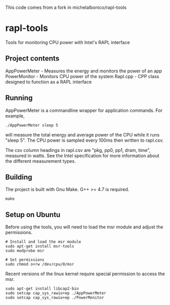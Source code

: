 This code comes from a fork in michelalbonico/rapl-tools

rapl-tools
==========

Tools for monitoring CPU power with Intel's RAPL interface

Project contents
-------
AppPowerMeter - Measures the energy and monitors the power of an app
PowerMonitor  - Monitors CPU power of the system 
Rapl.cpp      - CPP class designed to function as a RAPL interface 

Running
-------
AppPowerMeter is a commandline wrapper for application commands. For example,
```
./AppPowerMeter sleep 5
```
will measure the total energy and average power of the CPU while it runs "sleep 5". The CPU power is sampled every 100ms then written to rapl.csv. 

The csv column headings in rapl.csv are "pkg, pp0, pp1, dram, time", measured in watts. See the Intel specification for more information about the different measurement types. 

Building
-------
The project is built with Gnu Make. G++ >= 4.7 is required.

```
make
```

Setup on Ubuntu
-------
Before using the tools, you will need to load the msr module and adjust the permissions.

```
# Install and load the msr module
sudo apt-get install msr-tools
sudo modprobe msr

# Set permissions
sudo chmod o+rw /dev/cpu/0/msr
```
Recent versions of the linux kernel require special permission to access the msr.
```
sudo apt-get install libcap2-bin
sudo setcap cap_sys_rawio+ep ./AppPowerMeter
sudo setcap cap_sys_rawio+ep ./PowerMonitor
```

